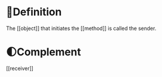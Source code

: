 # 📝Definition
The [[object]] that initiates the [[method]] is called the sender.
# 🌓Complement
[[receiver]]